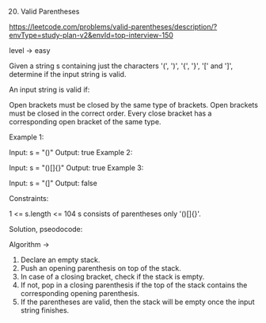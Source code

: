 20. Valid Parentheses

https://leetcode.com/problems/valid-parentheses/description/?envType=study-plan-v2&envId=top-interview-150

level -> easy

Given a string s containing just the characters '(', ')', '{', '}', '[' and ']', determine if the input string is valid.

An input string is valid if:

Open brackets must be closed by the same type of brackets.
Open brackets must be closed in the correct order.
Every close bracket has a corresponding open bracket of the same type.
 

Example 1:

Input: s = "()"
Output: true
Example 2:

Input: s = "()[]{}"
Output: true
Example 3:

Input: s = "(]"
Output: false
 

Constraints:

1 <= s.length <= 104
s consists of parentheses only '()[]{}'.



Solution, pseodocode:

Algorithm -> 
1. Declare an empty stack.
2. Push an opening parenthesis on top of the stack.
3. In case of a closing bracket, check if the stack is empty.
4. If not, pop in a closing parenthesis if the top of the stack contains the corresponding opening parenthesis.
5. If the parentheses are valid,​ then the stack will be empty once the input string finishes.

